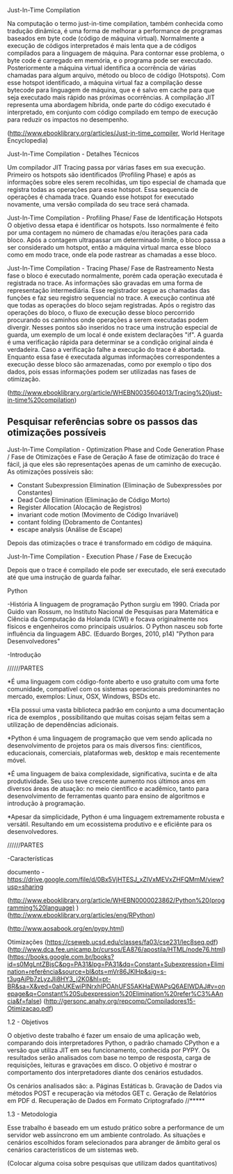 Just-In-Time Compilation

Na computação o termo just-in-time compilation, também conhecida como tradução dinâmica, é uma forma de melhorar a performance de programas baseados em byte code (código de máquina virtual). Normalmente a execução de códigos interpretados é mais lenta que a de códigos compilados para a linguagem de máquina. Para contornar esse problema, o byte code é carregado em memória, e o programa pode ser executado. Posteriormente a máquina virtual identifica a ocorrência de várias chamadas para algum arquivo, método ou bloco de código (Hotspots). Com esse hotspot identificado, a máquina virtual faz a compilação desse bytecode para linguagem de máquina, que e é salvo em cache para que seja executado mais rápido nas próximas ocorrências.
A compilação JIT representa uma abordagem híbrida, onde parte do código executado é interpretado, em conjunto com código compilado em tempo de execução para reduzir os impactos no desempenho.

(http://www.ebooklibrary.org/articles/Just-in-time_compiler, World Heritage Encyclopedia)

Just-In-Time Compilation - Detalhes Técnicos

Um compilador JIT Tracing passa por várias fases em sua execução. Primeiro os hotspots são identificados (Profiling Phase) e após as informações sobre eles serem recolhidas, um tipo especial de chamada que registra todas as operações para esse hotspot. Essa sequencia de operações é chamada trace. Quando esse hotspot for executado novamente, uma versão compilada do seu trace será chamada.

Just-In-Time Compilation - Profiling Phase/ Fase de Identificação Hotspots
O objetivo dessa etapa é identificar os hotspots. Isso normalmente é feito por uma contagem no número de chamadas e/ou iterações para cada bloco. Após a contagem ultrapassar um determinado limite, o bloco passa a ser considerado um hotspot, então a máquina virtual marca esse bloco como em modo trace, onde ela pode rastrear as chamadas a esse bloco.

Just-In-Time Compilation - Tracing Phase/ Fase de Rastreamento
Nesta fase o bloco é executado normalmente, porém cada operação executada é registrada no trace. As informações são gravadas em uma forma de representação intermediária. Esse registrador segue as chamadas das funções e faz seu registro sequencial no trace. A execução continua até que todas as operações do bloco sejam registradas.
Após o registro das operações do bloco, o fluxo de execução desse bloco percorrido procurando os caminhos onde operações a serem executadas podem divergir. Nesses pontos são inseridos no trace uma instrução especial de guarda, um exemplo de um local é onde existem declarações "if". A guarda é uma verificação rápida para determinar se a condição original ainda é verdadeira. Caso a verificação falhe a execução do trace é abortada.
Enquanto essa fase é executada algumas informações correspondentes a execução desse bloco são armazenadas, como por exemplo o tipo dos dados, pois essas informações podem ser utilizadas nas fases de otimização.

(http://www.ebooklibrary.org/article/WHEBN0035604013/Tracing%20just-in-time%20compilation)

## Pesquisar referências sobre os passos das otimizações possíveis
 
Just-In-Time Compilation - Optimization Phase and Code Generation Phase / Fase de Otimizações e Fase de Geração
A fase de otimização do trace é fácil, já que eles são representações apenas de um caminho de execução.
As otimizações possíveis são:
 - Constant Subexpression Elimination (Eliminação de Subexpressões por Constantes)
 - Dead Code Elimination (Eliminação de Código Morto)
 - Register Allocation (Alocação de Registros)
 - invariant code motion (Movimento de Código Invariável)
 - contant folding (Dobramento de Contantes)
 - escape analysis (Análise de Escape)
 
Depois das otimizações o trace é transformado em código de máquina.


Just-In-Time Compilation - Execution Phase / Fase de Execução

Depois que o trace é compilado ele pode ser executado, ele será executado até que uma instrução de guarda falhar.


Python


-História
A linguagem de programação Python surgiu em 1990. Criada por Guido van Rossum, no Instituto Nacional de Pesquisas para Matemática e Ciência da Computação da Holanda (CWI) e focava originalmente nos físicos e engenheiros como principais usuários. O Python nasceu sob forte influência da linguagem ABC.
(Eduardo Borges, 2010, p14) "Python para Desenvolvedores"


-Introdução

//////PARTES

*É uma linguagem com código-fonte aberto e uso gratuito com uma forte comunidade, compatível
com os sistemas operacionais predominantes no mercado, exemplos: Linux, OSX, Windows, BSDs
etc.

*Ela possui uma vasta biblioteca padrão em conjunto a uma documentação rica de exemplos , possibilitando que muitas coisas sejam feitas sem a utilização de dependências adicionais.

*Python é uma linguagem de programação que vem sendo aplicada no desenvolvimento de projetos para os mais diversos fins: científicos, educacionais, comerciais, plataformas web, desktop e mais recentemente móvel.


*É uma linguagem de baixa complexidade, significativa, sucinta e de alta produtividade.
Seu uso teve crescente aumento nos últimos anos em diversos áreas de atuação: no meio científico e acadêmico, tanto para desenvolvimento de ferramentas quanto para ensino de algoritmos e introdução à programação.

*Apesar da simplicidade, Python é uma linguagem extremamente robusta e versátil. Resultando em um ecossistema produtivo e e eficiênte para os desenvolvedores.


//////PARTES


-Características



documento - https://drive.google.com/file/d/0Bx5VjHTESJ_xZlVxMEVxZHFQMmM/view?usp=sharing

(http://www.ebooklibrary.org/article/WHEBN0000023862/Python%20(programming%20language) )
(http://www.ebooklibrary.org/articles/eng/RPython)

(http://www.aosabook.org/en/pypy.html)

Otimizações
(https://cseweb.ucsd.edu/classes/fa03/cse231/lec8seq.pdf)
(http://www.dca.fee.unicamp.br/cursos/EA876/apostila/HTML/node76.html)
(https://books.google.com.br/books?id=s0MgLntZBjsC&pg=PA31&lpg=PA31&dq=Constant+Subexpression+Elimination+referência&source=bl&ots=mVr86JKlHp&sig=s-t3ugAjPb7zLyzJli8HY3_j2K0&hl=pt-BR&sa=X&ved=0ahUKEwiPlNrxhIPOAhUFS5AKHaEWAPsQ6AEIWDAJ#v=onepage&q=Constant%20Subexpression%20Elimination%20refer%C3%AAncia&f=false)
(http://gersonc.anahy.org/repcomp/Compiladores15-Otimizacao.pdf)



1.2 - Objetivos

O objetivo deste trabalho é fazer um ensaio de uma aplicação web, comparando dois interpretadores Python, o padrão chamado CPython e a versão que utiliza JIT em seu funcionamento, conhecida por PYPY. Os resultados serão analisados com base no tempo de resposta, carga de requisições, leituras e gravações em disco.
O objetivo é mostrar o comportamento dos interpretadores diante dos cenários estudados.

Os cenários analisados são:
a. Páginas Estáticas
b. Gravação de Dados via métodos POST e recuperação via métodos GET
c. Geração de Relatórios em PDF
d. Recuperação de Dados em Formato Criptografado //*****

1.3 - Metodologia

Esse trabalho é baseado em um estudo prático sobre a performance de um servidor web assíncrono em um ambiente controlado. As situações e cenários escolhidos foram selecionados para abranger de âmbito geral os cenários característicos de um sistemas web.

(Colocar alguma coisa sobre pesquisas que utilizam dados quantitativos)